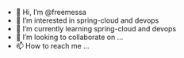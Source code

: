 - 👋 Hi, I’m @freemessa
- 👀 I’m interested in spring-cloud and devops
- 🌱 I’m currently learning spring-cloud and devops
- 💞️ I’m looking to collaborate on ...
- 📫 How to reach me ...

<!---
freemessa/freemessa is a ✨ special ✨ repository because its `README.md` (this file) appears on your GitHub profile.
You can click the Preview link to take a look at your changes.
--->
